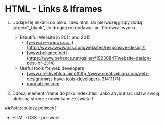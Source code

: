 # HTML - Links & Iframes


1. Dodaj listę  linkami do pliku index.html. Do pierwszej grupy dodaj target="_blank", do drugiej nie dodawaj nic. Porównaj wyniki.

    * Beautiful Website in 2014 and 2015
        * [www.awwwards.com](http://www.awwwards.com/websites/responsive-design/)
        * [www.behance.net](https://www.behance.net/gallery/19230847/website-design-best-of-2014)
    * Useful tools for web developers
        * [www.creativebloq.com](http://www.creativebloq.com/web-design/must-have-tools-developers-31411174)
        * [tutorialzine.com](http://tutorialzine.com/2014/09/50-awesome-tools-and-resources-for-web-developers/)
        
2. Ddodaj element iframe do pliku index.html. Jako atrybut src ustaw swoją ulubioną stronę z nowinkami ze świata IT

##Potrzebujesz pomocy?
*  HTML i CSS - pre-work